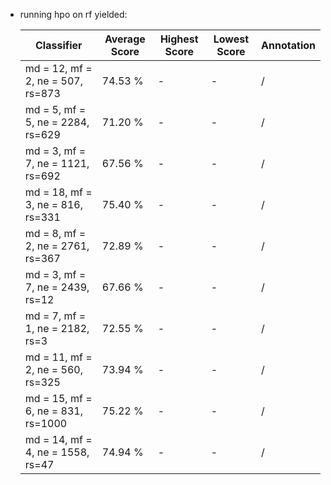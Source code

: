 - running hpo on rf yielded:

    | Classifier  | Average Score  | Highest Score  | Lowest Score  | Annotation |
    |---|---|---|---| --- |
    | md = 12, mf = 2, ne = 507, rs=873 | 74.53  %  |  -  | - | / |
    | md = 5, mf = 5, ne = 2284, rs=629 | 71.20  %  |  -  | - | / |
    | md = 3, mf = 7, ne = 1121, rs=692 | 67.56  %  |  -  | - | / |
    | md = 18, mf = 3, ne = 816, rs=331 | 75.40  %  |  -  | - | / |
    | md = 8, mf = 2, ne = 2761, rs=367 | 72.89  %  |  -  | - | / |
    | md = 3, mf = 7, ne = 2439, rs=12 | 67.66  %  |  -  | - | / |
    | md = 7, mf = 1, ne = 2182, rs=3 | 72.55 %  |  -  | - | / |
    | md = 11, mf = 2, ne = 560, rs=325 | 73.94  %  |  -  | - | / |
    | md = 15, mf = 6, ne = 831, rs=1000 | 75.22  %  |  -  | - | / |
    | md = 14, mf = 4, ne = 1558, rs=47 | 74.94  %  |  -  | - | / |